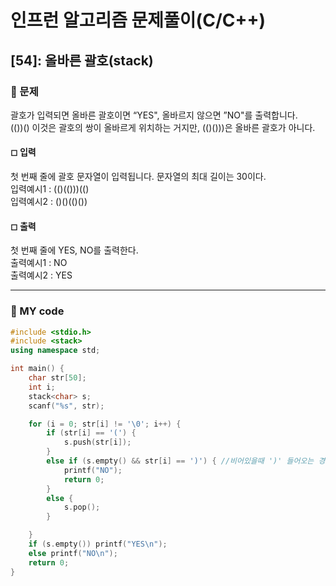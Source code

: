 # 인프런 알고리즘 문제풀이(C/C++)

## [54]: 올바른 괄호(stack)

### 🌴 문제

괄호가 입력되면 올바른 괄호이면 “YES", 올바르지 않으면 ”NO"를 출력합니다.<br>
(())() 이것은 괄호의 쌍이 올바르게 위치하는 거지만, (()()))은 올바른 괄호가 아니다.

#### ◻ 입력

첫 번째 줄에 괄호 문자열이 입력됩니다. 문자열의 최대 길이는 30이다.<br>
입력예시1 : (()(()))(()<br>
입력예시2 : ()()(()())

#### ◻ 출력

첫 번째 줄에 YES, NO를 출력한다.<br>
출력예시1 : NO<br>
출력예시2 : YES

---

### 🤠 MY code
```c++
#include <stdio.h>
#include <stack>
using namespace std;

int main() {
	char str[50];
	int i;
	stack<char> s;
	scanf("%s", str);

	for (i = 0; str[i] != '\0'; i++) {
		if (str[i] == '(') {
			s.push(str[i]);
		}
		else if (s.empty() && str[i] == ')') { //비어있을때 ')' 들어오는 경우
			printf("NO");
			return 0;
		}
		else {
			s.pop();
		}

	}
	if (s.empty()) printf("YES\n");
	else printf("NO\n");
	return 0;
}
```